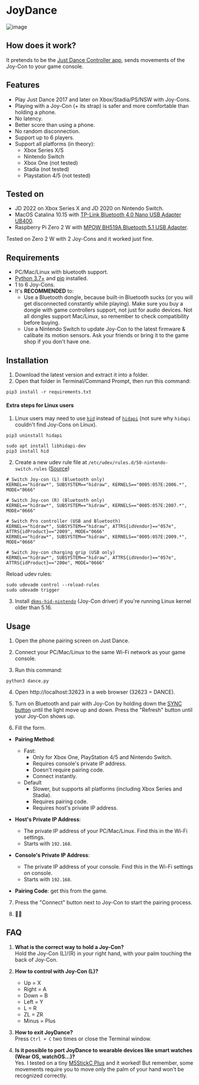 # JoyDance

![image](https://user-images.githubusercontent.com/96280/163298419-6279f338-069e-4302-971f-b9d2e5fc9f7a.png)

## How does it work?
It pretends to be the [Just Dance Controller app](https://play.google.com/store/apps/details?id=com.ubisoft.dance.justdance2015companion), sends movements of the Joy-Con to your game console.

## Features
- Play Just Dance 2017 and later on Xbox/Stadia/PS/NSW with Joy-Cons.
- Playing with a Joy-Con (+ its strap) is safer and more comfortable than holding a phone.
- No latency.
- Better score than using a phone.
- No random disconnection.
- Support up to 6 players.
- Support all platforms (in theory):
  - Xbox Series X/S
  - Nintendo Switch
  - Xbox One (not tested)
  - Stadia (not tested)
  - Playstation 4/5 (not tested)

## Tested on
- JD 2022 on Xbox Series X and JD 2020 on Nintendo Switch.
- MacOS Catalina 10.15 with [TP-Link Bluetooth 4.0 Nano USB Adapter UB400](https://www.tp-link.com/us/home-networking/usb-adapter/ub400/).
- Raspberry Pi Zero 2 W with [MPOW BH519A Bluetooth 5.1 USB Adapter](https://www.xmpow.com/products/mpow-bh519a-bluetooth-5-1-usb-adapter-for-pc).
  
Tested on Zero 2 W with 2 Joy-Cons and it worked just fine.

## Requirements
- PC/Mac/Linux with bluetooth support.
- [Python 3.7+](https://www.python.org) and [pip](https://pip.pypa.io/en/stable/installation/) installed.
- 1 to 6 Joy-Cons.
- It's **RECOMMENDED** to:
  - Use a Bluetooth dongle, because built-in Bluetooth sucks (or you will get disconnected constantly while playing). Make sure you buy a dongle with game controllers support, not just for audio devices. Not all dongles support Mac/Linux, so remember to check compatibility before buying.
  - Use a Nintendo Switch to update Joy-Con to the latest firmware & calibate its motion sensors. Ask your friends or bring it to the game shop if you don't have one.

## Installation

1. Download the latest version and extract it into a folder.
2. Open that folder in Terminal/Command Prompt, then run this command:
```
pip3 install -r requirements.txt
```
#### Extra steps for Linux users

1. Linux users may need to use [`hid`](https://github.com/apmorton/pyhidapi) instead of [`hidapi`](https://github.com/trezor/cython-hidapi) (not sure why `hidapi` couldn't find Joy-Cons on Linux).
```
pip3 uninstall hidapi

sudo apt install libhidapi-dev
pip3 install hid
```

2. Create a new udev rule file at `/etc/udev/rules.d/50-nintendo-switch.rules` ([Source](https://www.reddit.com/r/Stadia/comments/egcvpq/using_nintendo_switch_pro_controller_on_linux/fc5s7qm/))
```
# Switch Joy-con (L) (Bluetooth only)
KERNEL=="hidraw*", SUBSYSTEM=="hidraw", KERNELS=="0005:057E:2006.*", MODE="0666"

# Switch Joy-con (R) (Bluetooth only)
KERNEL=="hidraw*", SUBSYSTEM=="hidraw", KERNELS=="0005:057E:2007.*", MODE="0666"

# Switch Pro controller (USB and Bluetooth)
KERNEL=="hidraw*", SUBSYSTEM=="hidraw", ATTRS{idVendor}=="057e", ATTRS{idProduct}=="2009", MODE="0666"
KERNEL=="hidraw*", SUBSYSTEM=="hidraw", KERNELS=="0005:057E:2009.*", MODE="0666"

# Switch Joy-con charging grip (USB only)
KERNEL=="hidraw*", SUBSYSTEM=="hidraw", ATTRS{idVendor}=="057e", ATTRS{idProduct}=="200e", MODE="0666"
```

Reload udev rules:
```
sudo udevadm control --reload-rules
sudo udevadm trigger
```

3. Install [`dkms-hid-nintendo`](https://github.com/nicman23/dkms-hid-nintendo) (Joy-Con driver) if you're running Linux kernel older than 5.16.

## Usage

1. Open the phone pairing screen on Just Dance.

2. Connect your PC/Mac/Linux to the same Wi-Fi network as your game console.

3. Run this command:
  ```
  python3 dance.py
  ```

4. Open http://localhost:32623 in a web browser (32623 = DANCE).

5. Turn on Bluetooth and pair with Joy-Con by holding down the [SYNC button](https://en-americas-support.nintendo.com/app/answers/detail/a_id/22634) until the light move up and down. Press the "Refresh" button until your Joy-Con shows up.

6. Fill the form.

- **Pairing Method**:
  - Fast:
    - Only for Xbox One, PlayStation 4/5 and Nintendo Switch.
    - Requires console's private IP address.
    - Doesn't require pairing code.
    - Connect instantly.
  - Default
    - Slower, but supports all platforms (including Xbox Series and Stadia).
    - Requires pairing code.
    - Requires host's private IP address.

- **Host's Private IP Address**:
  - The private IP address of your PC/Mac/Linux. Find this in the Wi-Fi settings.
  - Starts with `192.168`.
- **Console's Private IP Address**:
  - The private IP address of your console. Find this in the Wi-Fi settings on console.
  - Starts with `192.168`.
- **Pairing Code**: get this from the game.

7. Press the "Connect" button next to Joy-Con to start the pairing process.

8. 💃🕺

## FAQ
1. **What is the correct way to hold a Joy-Con?**  
  Hold the Joy-Con (L)/(R) in your right hand, with your palm touching the back of Joy-Con.
  
2. **How to control with Joy-Con (L)?**
    - Up = X
    - Right = A
    - Down = B
    - Left = Y
    - L = R
    - ZL = ZR
    - Minus = Plus

3. **How to exit JoyDance?**  
  Press `Ctrl + C` two times or close the Terminal window.

4. **Is it possible to port JoyDance to wearable devices like smart watches (Wear OS, watchOS...)?**  
  Yes. I tested on a tiny [M5StickC Plus](https://shop.m5stack.com/collections/stick-series/products/m5stickc-plus-esp32-pico-mini-iot-development-kit) and it worked! But remember, some movements require you to move only the palm of your hand won't be recognized correctly.
